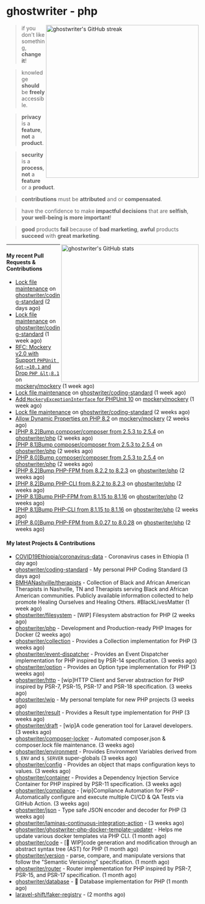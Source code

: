 # ghostwriter - php

<img alt="ghostwriter's GitHub streak" width="400px" align="right" src="https://github-readme-streak-stats.herokuapp.com/?cache_seconds=1800&user=ghostwriter">

> if you don't like something, **change it**!

> knowledge **should** be **freely** accessible.

> **privacy** is a **feature**, **not** a **product**.

> **security** is a **process**, **not** a **feature** or a **product**.

> **contributions** must be **attributed** and or **compensated**.

> have the confidence to make **impactful decisions** that are **selfish**, **your well-being is more important**!

> **good** products **fail** because of **bad marketing**, **awful** products **succeed** with **great marketing**.

<img alt="ghostwriter's GitHub stats" width="360px" align="right" src="https://github-readme-stats.vercel.app/api?cache_seconds=1800&username=ghostwriter&show_icons=true&count_private=true&hide_title=true&hide_rank=true&icon_color=333">

---

#### My recent Pull Requests & Contributions

- [Lock file maintenance](https://github.com/ghostwriter/coding-standard/pull/16) on [ghostwriter/coding-standard](https://github.com/ghostwriter/coding-standard) (2 days ago)
- [Lock file maintenance](https://github.com/ghostwriter/coding-standard/pull/15) on [ghostwriter/coding-standard](https://github.com/ghostwriter/coding-standard) (1 week ago)
- [RFC: Mockery v2.0 with Support `PHPUnit &gt;=10.1` and Drop `PHP &lt;8.1`](https://github.com/mockery/mockery/pull/1219) on [mockery/mockery](https://github.com/mockery/mockery) (1 week ago)
- [Lock file maintenance](https://github.com/ghostwriter/coding-standard/pull/14) on [ghostwriter/coding-standard](https://github.com/ghostwriter/coding-standard) (1 week ago)
- [Add `MockeryExceptionInterface` for PHPUnit 10](https://github.com/mockery/mockery/pull/1217) on [mockery/mockery](https://github.com/mockery/mockery) (1 week ago)
- [Lock file maintenance](https://github.com/ghostwriter/coding-standard/pull/13) on [ghostwriter/coding-standard](https://github.com/ghostwriter/coding-standard) (2 weeks ago)
- [Allow Dynamic Properties on PHP 8.2](https://github.com/mockery/mockery/pull/1214) on [mockery/mockery](https://github.com/mockery/mockery) (2 weeks ago)
- [[PHP 8.2]Bump composer/composer from 2.5.3 to 2.5.4](https://github.com/ghostwriter/php/pull/303) on [ghostwriter/php](https://github.com/ghostwriter/php) (2 weeks ago)
- [[PHP 8.1]Bump composer/composer from 2.5.3 to 2.5.4](https://github.com/ghostwriter/php/pull/302) on [ghostwriter/php](https://github.com/ghostwriter/php) (2 weeks ago)
- [[PHP 8.0]Bump composer/composer from 2.5.3 to 2.5.4](https://github.com/ghostwriter/php/pull/301) on [ghostwriter/php](https://github.com/ghostwriter/php) (2 weeks ago)
- [[PHP 8.2]Bump PHP-FPM from 8.2.2 to 8.2.3](https://github.com/ghostwriter/php/pull/300) on [ghostwriter/php](https://github.com/ghostwriter/php) (2 weeks ago)
- [[PHP 8.2]Bump PHP-CLI from 8.2.2 to 8.2.3](https://github.com/ghostwriter/php/pull/299) on [ghostwriter/php](https://github.com/ghostwriter/php) (2 weeks ago)
- [[PHP 8.1]Bump PHP-FPM from 8.1.15 to 8.1.16](https://github.com/ghostwriter/php/pull/298) on [ghostwriter/php](https://github.com/ghostwriter/php) (2 weeks ago)
- [[PHP 8.1]Bump PHP-CLI from 8.1.15 to 8.1.16](https://github.com/ghostwriter/php/pull/297) on [ghostwriter/php](https://github.com/ghostwriter/php) (2 weeks ago)
- [[PHP 8.0]Bump PHP-FPM from 8.0.27 to 8.0.28](https://github.com/ghostwriter/php/pull/296) on [ghostwriter/php](https://github.com/ghostwriter/php) (2 weeks ago)

#### My latest Projects & Contributions

- [COVID19Ethiopia/coronavirus-data](https://github.com/COVID19Ethiopia/coronavirus-data) - Coronavirus cases in Ethiopia (1 day ago)
- [ghostwriter/coding-standard](https://github.com/ghostwriter/coding-standard) - My personal PHP Coding Standard (3 days ago)
- [BMHANashville/therapists](https://github.com/BMHANashville/therapists) - Collection of Black and African American Therapists in Nashville, TN and Therapists serving Black and African American communities. Publicly available information collected to help promote Healing Ourselves and Healing Others. #BlackLivesMatter (1 week ago)
- [ghostwriter/filesystem](https://github.com/ghostwriter/filesystem) - [WIP] Filesystem abstraction for PHP (2 weeks ago)
- [ghostwriter/php](https://github.com/ghostwriter/php) - Development and Production-ready PHP Images for Docker (2 weeks ago)
- [ghostwriter/collection](https://github.com/ghostwriter/collection) - Provides a Collection implementation for PHP (3 weeks ago)
- [ghostwriter/event-dispatcher](https://github.com/ghostwriter/event-dispatcher) - Provides an Event Dispatcher implementation for PHP inspired by PSR-14 specification. (3 weeks ago)
- [ghostwriter/option](https://github.com/ghostwriter/option) - Provides an Option type implementation for PHP (3 weeks ago)
- [ghostwriter/http](https://github.com/ghostwriter/http) - [wip]HTTP Client and Server abstraction for PHP inspired by PSR-7, PSR-15, PSR-17 and PSR-18 specification. (3 weeks ago)
- [ghostwriter/wip](https://github.com/ghostwriter/wip) - My personal template for new PHP projects (3 weeks ago)
- [ghostwriter/result](https://github.com/ghostwriter/result) - Provides a Result type implementation for PHP (3 weeks ago)
- [ghostwriter/draft](https://github.com/ghostwriter/draft) - [wip]A code generation tool for Laravel developers. (3 weeks ago)
- [ghostwriter/composer-locker](https://github.com/ghostwriter/composer-locker) - Automated composer.json &amp; composer.lock file maintenance. (3 weeks ago)
- [ghostwriter/environment](https://github.com/ghostwriter/environment) - Provides Environment Variables derived from `$_ENV` and `$_SERVER` super-globals (3 weeks ago)
- [ghostwriter/config](https://github.com/ghostwriter/config) - Provides an object that maps configuration keys to values. (3 weeks ago)
- [ghostwriter/container](https://github.com/ghostwriter/container) - Provides a Dependency Injection Service Container for PHP inspired by PSR-11 specification. (3 weeks ago)
- [ghostwriter/compliance](https://github.com/ghostwriter/compliance) - [wip]Compliance Automation for PHP - Automatically configure and execute multiple CI/CD &amp; QA Tests via GitHub Action. (3 weeks ago)
- [ghostwriter/json](https://github.com/ghostwriter/json) - Type safe JSON encoder and decoder for PHP (3 weeks ago)
- [ghostwriter/laminas-continuous-integration-action](https://github.com/ghostwriter/laminas-continuous-integration-action) -  (3 weeks ago)
- [ghostwriter/ghostwriter-php-docker-template-updater](https://github.com/ghostwriter/ghostwriter-php-docker-template-updater) - Helps me update various docker templates via PHP CLI. (1 month ago)
- [ghostwriter/code](https://github.com/ghostwriter/code) - [🚧 WIP]code generation and modification through an abstract syntax tree (AST) for PHP (1 month ago)
- [ghostwriter/version](https://github.com/ghostwriter/version) - parse, compare, and manipulate versions that follow the &#34;Semantic Versioning&#34; specification. (1 month ago)
- [ghostwriter/router](https://github.com/ghostwriter/router) - Router implementation for PHP inspired by PSR-7, PSR-15, and PSR-17 specification. (1 month ago)
- [ghostwriter/database](https://github.com/ghostwriter/database) - 💾 Database implementation for PHP (1 month ago)
- [laravel-shift/faker-registry](https://github.com/laravel-shift/faker-registry) -  (2 months ago)
